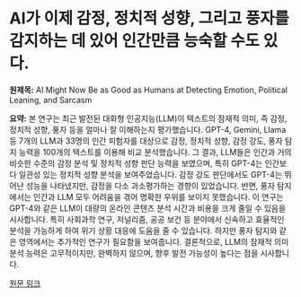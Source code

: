 # AI가 이제 감정, 정치적 성향, 그리고 풍자를 감지하는 데 있어 인간만큼 능숙할 수도 있다.

**원제목:** AI Might Now Be as Good as Humans at Detecting Emotion, Political Leaning, and Sarcasm

**요약:** 본 연구는 최근 발전된 대화형 인공지능(LLM)이 텍스트의 잠재적 의미, 즉 감정, 정치적 성향, 풍자 등을 얼마나 잘 이해하는지 평가했습니다.  GPT-4, Gemini, Llama 등 7개의 LLM과 33명의 인간 피험자를 대상으로 감정, 정치적 성향, 감정 강도, 풍자 탐지 능력을 100개의 텍스트를 이용해 비교 분석했습니다. 그 결과, LLM들은 인간과 거의 비슷한 수준의 감정 분석 및 정치적 성향 판단 능력을 보였으며, 특히 GPT-4는 인간보다 일관성 있는 정치적 성향 분석을 보여주었습니다. 감정 강도 판단에서도 GPT-4는 뛰어난 성능을 나타냈지만, 감정을 다소 과소평가하는 경향이 있었습니다.  반면, 풍자 탐지에서는 인간과 LLM 모두 어려움을 겪어 명확한 우위를 보이지 못했습니다. 이 연구는 GPT-4와 같은 LLM이 대량의 온라인 콘텐츠 분석 시간과 비용을 크게 줄일 수 있음을 시사합니다.  특히 사회과학 연구, 저널리즘, 공공 보건 등 분야에서 신속하고 효율적인 분석을 가능하게 하여 위기 상황 대응에 도움을 줄 수 있습니다.  하지만 풍자 탐지와 같은 영역에서는 추가적인 연구가 필요함을 보여줍니다.  결론적으로, LLM의 잠재적 의미 분석 능력은 고무적이지만, 완벽하지 않으며,  향후 발전 가능성이 높다는 점을 시사합니다.

[원문 링크](https://singularityhub.com/2025/07/15/ai-might-now-be-as-good-as-humans-at-detecting-emotion-political-leaning-and-sarcasm/)
